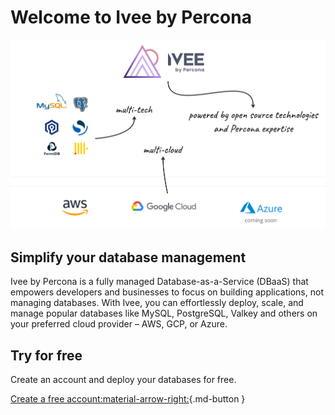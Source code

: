 # Welcome to Ivee by Percona

![!image](_images/ivee-docs-0.png)

## Simplify your database management

Ivee by Percona is a fully managed Database-as-a-Service (DBaaS) that empowers developers and businesses to focus on building applications, not managing databases. With Ivee, you can effortlessly deploy, scale, and manage popular databases like MySQL, PostgreSQL, Valkey and others on your preferred cloud provider – AWS, GCP, or Azure. 

## Try for free

Create an account and deploy your databases for free.

[Create a free account:material-arrow-right:](https://app.ivee.cloud/singup){.md-button } 
